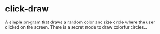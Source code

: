 # click-draw
A simple program that draws a random color and size circle where the user clicked on the screen. There is a secret mode to draw colorfur circles...
